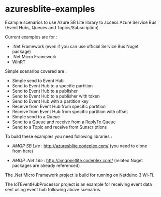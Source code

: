 # azuresblite-examples
Example scenarios to use Azure SB Lite library to access Azure Service Bus (Event Hubs, Queues and Topics/Subscription).

Current examples are for :

* .Net Framework (even if you can use official Service Bus Nuget package)
* .Net Micro Framework
* WinRT

Simple scenarios covered are :

* Simple send to Event Hub 
* Send to Event Hub to a specific partition 
* Send to Event Hub to a publisher 
* Send to Event Hub to a publisher with token 
* Send to Event Hub with a partition key 
* Receive from Event Hub from specific partition 
* Receive from Event Hub from specific partition with offset 
* Simple send to a Queue 
* Send to a Queue and receive from a ReplyTo Queue 
* Send to a Topic and receive from Sunscriptions

To build these examples you need following libraries :

* *AMQP SB Lite* : http://azuresblite.codeplex.com/ (you need to clone from here)

* *AMQP .Net Lite* : http://amqpnetlite.codeplex.com/ (related Nuget packages are already referenced)

The .Net Micro Framework project is build for running on Netduino 3 Wi-Fi.

The IoTEventHubProcessor project is an example for receiving event data sent using event hub following above scenarios.
